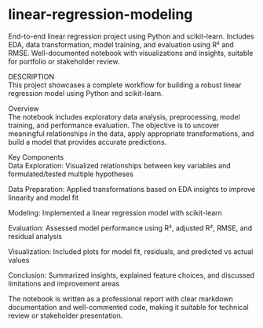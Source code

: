 # linear-regression-modeling
End-to-end linear regression project using Python and scikit-learn. Includes EDA, data transformation, model training, and evaluation using R² and RMSE. Well-documented notebook with visualizations and insights, suitable for portfolio or stakeholder review.

DESCRIPTION </br>
This project showcases a complete workflow for building a robust linear regression model using Python and scikit-learn. </br>

Overview </br>
The notebook includes exploratory data analysis, preprocessing, model training, and performance evaluation. The objective is to uncover meaningful relationships in the data, apply appropriate transformations, and build a model that provides accurate predictions. </br>

Key Components </br>
Data Exploration: Visualized relationships between key variables and formulated/tested multiple hypotheses </br>

Data Preparation: Applied transformations based on EDA insights to improve linearity and model fit </br>

Modeling: Implemented a linear regression model with scikit-learn </br>

Evaluation: Assessed model performance using R², adjusted R², RMSE, and residual analysis </br>

Visualization: Included plots for model fit, residuals, and predicted vs actual values </br>

Conclusion: Summarized insights, explained feature choices, and discussed limitations and improvement areas </br>

The notebook is written as a professional report with clear markdown documentation and well-commented code, making it suitable for technical review or stakeholder presentation.
